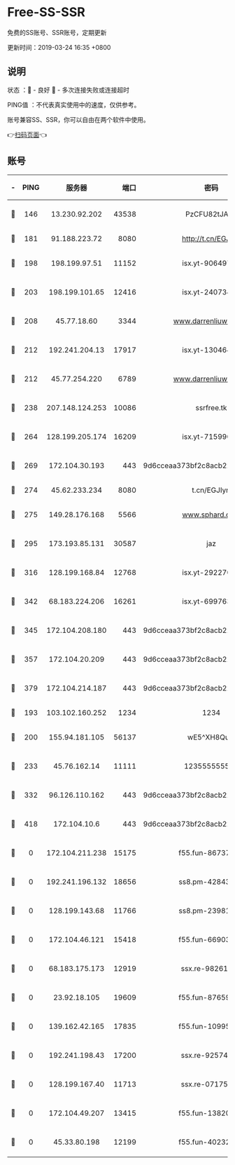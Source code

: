 # Free-SS-SSR

免费的SS账号、SSR账号，定期更新

更新时间：2019-03-24 16:35 +0800

## 说明

状态     ：🙂 - 良好 🙁 - 多次连接失败或连接超时

PING值   ：不代表真实使用中的速度，仅供参考。

账号兼容SS、SSR，你可以自由在两个软件中使用。

👉[扫码页面](https://liesauer.github.io/Free-SS-SSR/)👈

## 账号

|-|PING|服务器|端口|密码|加密方式|区域|
|:----:|:----:|:-----:|-----:|:----:|:----:|:----:|
|🙂|146|13.230.92.202|43538|PzCFU82tJAdZ|aes-256-cfb|JP|
|🙂|181|91.188.223.72|8080|http://t.cn/EGJIyrl|rc4-md5|RU|
|🙂|198|198.199.97.51|11152|isx.yt-90649731|aes-256-cfb|US|
|🙂|203|198.199.101.65|12416|isx.yt-24073404|aes-256-cfb|US|
|🙂|208|45.77.18.60|3344|www.darrenliuwei.com|aes-256-cfb|JP|
|🙂|212|192.241.204.13|17917|isx.yt-13046468|aes-256-cfb|US|
|🙂|212|45.77.254.220|6789|www.darrenliuwei.com|aes-256-cfb|SG|
|🙂|238|207.148.124.253|10086|ssrfree.tk|aes-256-cfb|SG|
|🙂|264|128.199.205.174|16209|isx.yt-71599058|aes-256-cfb|SG|
|🙂|269|172.104.30.193|443|9d6cceaa373bf2c8acb22e60b6a58be6|aes-256-cfb|US|
|🙂|274|45.62.233.234|8080|t.cn/EGJIyrl|rc4-md5|CA|
|🙂|275|149.28.176.168|5566|www.sphard.com|aes-256-cfb|AU|
|🙂|295|173.193.85.131|30587|jaz|aes-256-cfb|US|
|🙂|316|128.199.168.84|12768|isx.yt-29227079|aes-256-cfb|SG|
|🙂|342|68.183.224.206|16261|isx.yt-69976320|aes-256-cfb|SG|
|🙂|345|172.104.208.180|443|9d6cceaa373bf2c8acb22e60b6a58be6|aes-256-cfb|US|
|🙂|357|172.104.20.209|443|9d6cceaa373bf2c8acb22e60b6a58be6|aes-256-cfb|US|
|🙂|379|172.104.214.187|443|9d6cceaa373bf2c8acb22e60b6a58be6|aes-256-cfb|US|
|🙂|193|103.102.160.252|1234|1234|rc4-md5|JP|
|🙂|200|155.94.181.105|56137|wE5^XH8Quw|aes-256-cfb|US|
|🙂|233|45.76.162.14|11111|123555555555|aes-256-cfb|SG|
|🙂|332|96.126.110.162|443|9d6cceaa373bf2c8acb22e60b6a58be6|aes-256-cfb|US|
|🙁|418|172.104.10.6|443|9d6cceaa373bf2c8acb22e60b6a58be6|aes-256-cfb|US|
|🙁|0|172.104.211.238|15175|f55.fun-86737325|aes-256-cfb|US|
|🙁|0|192.241.196.132|18656|ss8.pm-42843855|aes-256-cfb|US|
|🙁|0|128.199.143.68|11766|ss8.pm-23981058|aes-256-cfb|SG|
|🙁|0|172.104.46.121|15418|f55.fun-66903373|aes-256-cfb|SG|
|🙁|0|68.183.175.173|12919|ssx.re-98261099|aes-256-cfb|US|
|🙁|0|23.92.18.105|19609|f55.fun-87659227|aes-256-cfb|US|
|🙁|0|139.162.42.165|17835|f55.fun-10995182|aes-256-cfb|SG|
|🙁|0|192.241.198.43|17200|ssx.re-92574100|aes-256-cfb|US|
|🙁|0|128.199.167.40|11713|ssx.re-07175601|aes-256-cfb|SG|
|🙁|0|172.104.49.207|13415|f55.fun-13820852|aes-256-cfb|SG|
|🙁|0|45.33.80.198|12199|f55.fun-40232335|aes-256-cfb|US|
